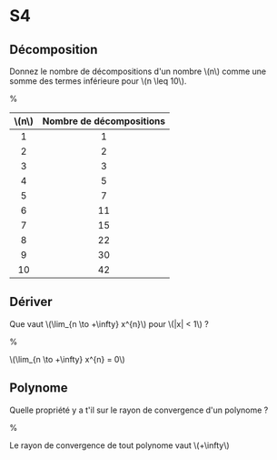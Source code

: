 # S4

## Décomposition

Donnez le nombre de décompositions d'un nombre \\(n\\) comme une somme des 
termes inférieure pour \\(n \leq 10\\).

%

| \\(n\\) | Nombre de décompositions |
| :-----: | :-----------:   |
|   1     |    1    | 
|   2     |    2   | 
|   3     |    3    | 
|   4     |    5    | 
|   5     |    7    | 
|   6     |    11   | 
|   7     |    15   | 
|   8     |    22  | 
|   9     |     30   | 
|   10     |     42   | 

## Dériver

Que vaut \\(\lim_{n \to +\infty} x^{n}\\) pour \\(|x| < 1\\) ?

%

\\(\lim_{n \to +\infty} x^{n} = 0\\)

## Polynome

Quelle propriété y a t'il sur le rayon de convergence d'un polynome ?

%

Le rayon de convergence de tout polynome vaut \\(+\infty\\)